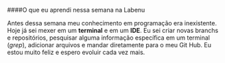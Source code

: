 ####O que eu aprendi nessa semana na Labenu

Antes dessa semana meu conhecimento em programação era inexistente. Hoje já sei mexer em um **terminal** e em um **IDE**. Eu sei criar novas branchs e repositórios, pesquisar alguma informação específica em um terminal (*grep*), adicionar arquivos e mandar diretamente para o meu Git Hub. Eu estou muito feliz e espero evoluir cada vez mais.
